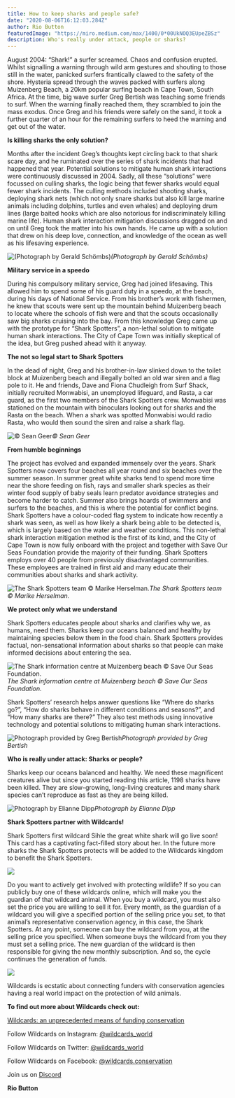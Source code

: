 ```yaml
---
title: How to keep sharks and people safe?
date: "2020-08-06T16:12:03.284Z"
author: Rio Button
featuredImage: "https://miro.medium.com/max/1400/0*00UkNOQ3EUpeZBSz"
description: Who's really under attack, people or sharks?
---
```


August 2004: “Shark!” a surfer screamed. Chaos and confusion erupted. Whilst signalling a warning through wild arm gestures and shouting to those still in the water, panicked surfers frantically clawed to the safety of the shore. Hysteria spread through the waves packed with surfers along Muizenberg Beach, a 20km popular surfing beach in Cape Town, South Africa. At the time, big wave surfer Greg Bertish was teaching some friends to surf. When the warning finally reached them, they scrambled to join the mass exodus. Once Greg and his friends were safely on the sand, it took a further quarter of an hour for the remaining surfers to heed the warning and get out of the water.

**Is killing sharks the only solution?**

Months after the incident Greg’s thoughts kept circling back to that shark scare day, and he ruminated over the series of shark incidents that had happened that year. Potential solutions to mitigate human shark interactions were continuously discussed in 2004. Sadly, all these “solutions” were focussed on culling sharks, the logic being that fewer sharks would equal fewer shark incidents. The culling methods included shooting sharks, deploying shark nets (which not only snare sharks but also kill large marine animals including dolphins, turtles and even whales) and deploying drum lines (large baited hooks which are also notorious for indiscriminately killing marine life). Human shark interaction mitigation discussions dragged on and on until Greg took the matter into his own hands. He came up with a solution that drew on his deep love, connection, and knowledge of the ocean as well as his lifesaving experience.

![(Photograph by Gerald Schömbs)](https://cdn-images-1.medium.com/max/2000/0*GvleYu1a969CNPIN)_(Photograph by Gerald Schömbs)_

**Military service in a speedo**

During his compulsory military service, Greg had joined lifesaving. This allowed him to spend some of his guard duty in a speedo, at the beach, during his days of National Service. From his brother’s work with fishermen, he knew that scouts were sent up the mountain behind Muizenberg beach to locate where the schools of fish were and that the scouts occasionally saw big sharks cruising into the bay. From this knowledge Greg came up with the prototype for “Shark Spotters”, a non-lethal solution to mitigate human shark interactions. The City of Cape Town was initially skeptical of the idea, but Greg pushed ahead with it anyway.

**The not so legal start to Shark Spotters**

In the dead of night, Greg and his brother-in-law slinked down to the toilet block at Muizenberg beach and illegally bolted an old war siren and a flag pole to it. He and friends, Dave and Fiona Chudleigh from Surf Shack, initially recruited Monwabisi, an unemployed lifeguard, and Rasta, a car guard, as the first two members of the Shark Spotters crew. Monwabisi was stationed on the mountain with binoculars looking out for sharks and the Rasta on the beach. When a shark was spotted Monwabisi would radio Rasta, who would then sound the siren and raise a shark flag.

![© Sean Geer](https://cdn-images-1.medium.com/max/2000/0*Kq13ZB2W_mE5ux5W)_© Sean Geer_

**From humble beginnings**

The project has evolved and expanded immensely over the years. Shark Spotters now covers four beaches all year round and six beaches over the summer season. In summer great white sharks tend to spend more time near the shore feeding on fish, rays and smaller shark species as their winter food supply of baby seals learn predator avoidance strategies and become harder to catch. Summer also brings hoards of swimmers and surfers to the beaches, and this is where the potential for conflict begins. Shark Spotters have a colour-coded flag system to indicate how recently a shark was seen, as well as how likely a shark being able to be detected is, which is largely based on the water and weather conditions. This non-lethal shark interaction mitigation method is the first of its kind, and the City of Cape Town is now fully onboard with the project and together with Save Our Seas Foundation provide the majority of their funding. Shark Spotters employs over 40 people from previously disadvantaged communities. These employees are trained in first aid and many educate their communities about sharks and shark activity.

![The Shark Spotters team © Marike Herselman.](https://cdn-images-1.medium.com/max/2400/0*ZA8mYElLPSOloUUg)_The Shark Spotters team © Marike Herselman._

**We protect only what we understand**

Shark Spotters educates people about sharks and clarifies why we, as humans, need them. Sharks keep our oceans balanced and healthy by maintaining species below them in the food chain. Shark Spotters provides factual, non-sensational information about sharks so that people can make informed decisions about entering the sea.

![The Shark information centre at Muizenberg beach © Save Our Seas Foundation.](https://cdn-images-1.medium.com/max/2048/0*foZTtt4aHfS_-rFo)_The Shark information centre at Muizenberg beach © Save Our Seas Foundation._

Shark Spotters’ research helps answer questions like “Where do sharks go?”, “How do sharks behave in different conditions and seasons?”, and “How many sharks are there?” They also test methods using innovative technology and potential solutions to mitigating human shark interactions.

![Photograph provided by Greg Bertish](https://cdn-images-1.medium.com/max/2000/0*xwQI2cIdDrb6ljHC)_Photograph provided by Greg Bertish_

**Who is really under attack: Sharks or people?**

Sharks keep our oceans balanced and healthy. We need these magnificent creatures alive but since you started reading this article, 1198 sharks have been killed. They are slow-growing, long-living creatures and many shark species can’t reproduce as fast as they are being killed.

![Photograph by Elianne Dipp](https://cdn-images-1.medium.com/max/2138/0*3FKDIv6Y4VT4IUXd)_Photograph by Elianne Dipp_

**Shark Spotters partner with Wildcards!**

Shark Spotters first wildcard Sihle the great white shark will go live soon! This card has a captivating fact-filled story about her. In the future more sharks the Shark Spotters protects will be added to the Wildcards kingdom to benefit the Shark Spotters.

![](https://cdn-images-1.medium.com/max/2832/1*chAS1YeylQqOryX9PHKxJQ.png)

Do you want to actively get involved with protecting wildlife? If so you can publicly buy one of these wildcards online, which will make you the guardian of that wildcard animal. When you buy a wildcard, you must also set the price you are willing to sell it for. Every month, as the guardian of a wildcard you will give a specified portion of the selling price you set, to that animal’s representative conservation agency, in this case, the Shark Spotters. At any point, someone can buy the wildcard from you, at the selling price you specified. When someone buys the wildcard from you they must set a selling price. The new guardian of the wildcard is then responsible for giving the new monthly subscription. And so, the cycle continues the generation of funds.

![](https://cdn-images-1.medium.com/max/5116/1*w2GiL4659Aja_n0KGcybKg.png)

Wildcards is ecstatic about connecting funders with conservation agencies having a real world impact on the protection of wild animals.

**To find out more about Wildcards check out:**

[Wildcards: an unprecedented means of funding conservation](https://blog.wildcards.world/wildcards-intro/)

Follow Wildcards on Instagram: [@wildcards_world](https://www.instagram.com/wildcards_world)

Follow Wildcards on Twitter: [@wildcards_world](https://twitter.com/wildcards_world)

Follow Wildcards on Facebook: [@wildcards.conservation](https://www.facebook.com/wildcards.conservation)

Join us on [Discord](https://discord.gg/Wemmn63)

**Rio Button**
